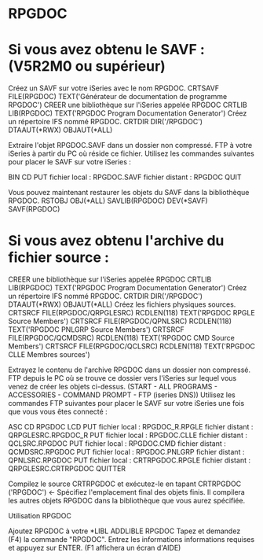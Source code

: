 # RPGDOC
Si vous avez obtenu le SAVF : (V5R2M0 ou supérieur)
=============================================

Créez un SAVF sur votre iSeries avec le nom RPGDOC. CRTSAVF FILE(RPGDOC) TEXT('Générateur de documentation de programme RPGDOC')
CREER une bibliothèque sur l'iSeries appelée RPGDOC CRTLIB LIB(RPGDOC) TEXT('RPGDOC Program Documentation Generator')
Créez un répertoire IFS nommé RPGDOC. CRTDIR DIR('/RPGDOC') DTAAUT(*RWX) OBJAUT(*ALL)

Extraire l'objet RPGDOC.SAVF dans un dossier non compressé.
FTP à votre iSeries à partir du PC où réside ce fichier.
Utilisez les commandes suivantes pour placer le SAVF sur votre iSeries :

BIN
CD 
PUT 
fichier local : RPGDOC.SAVF
fichier distant : RPGDOC
QUIT

Vous pouvez maintenant restaurer les objets du SAVF dans la bibliothèque RPGDOC.
RSTOBJ OBJ(*ALL) SAVLIB(RPGDOC) DEV(*SAVF) SAVF(RPGDOC)

Si vous avez obtenu l'archive du fichier source :
========================================

CREER une bibliothèque sur l'iSeries appelée RPGDOC CRTLIB LIB(RPGDOC) TEXT('RPGDOC Program Documentation Generator')
Créez un répertoire IFS nommé RPGDOC. CRTDIR DIR('/RPGDOC') DTAAUT(*RWX) OBJAUT(*ALL) 
Créez les fichiers physiques sources. CRTSRCF FILE(RPGDOC/QRPGLESRC) RCDLEN(118) TEXT('RPGDOC RPGLE Source Members')
CRTSRCF FILE(RPGDOC/QPNLSRC) RCDLEN(118) TEXT('RPGDOC PNLGRP Source Members')
CRTSRCF FILE(RPGDOC/QCMDSRC) RCDLEN(118) TEXT('RPGDOC CMD Source Members')
CRTSRCF FILE(RPGDOC/QCLSRC) RCDLEN(118) TEXT('RPGDOC CLLE Membres sources')

Extrayez le contenu de l'archive RPGDOC dans un dossier non compressé.
FTP depuis le PC où se trouve ce dossier vers l'iSeries sur lequel vous venez de créer les objets ci-dessus.
(START - ALL PROGRAMS - ACCESSORIES - COMMAND PROMPT - FTP (iseries DNS))
Utilisez les commandes FTP suivantes pour placer le SAVF sur votre iSeries une fois que vous vous êtes connecté :

ASC
CD RPGDOC
LCD 
PUT
fichier local : RPGDOC_R.RPGLE
fichier distant : QRPGLESRC.RPGDOC_R
PUT
fichier local : RPGDOC.CLLE
fichier distant : QCLSRC.RPGDOC
PUT
fichier local : RPGDOC.CMD
fichier distant : QCMDSRC.RPGDOC
PUT
fichier local : RPGDOC.PNLGRP
fichier distant : QPNLSRC.RPGDOC
PUT
fichier local : CRTRPGDOC.RPGLE
fichier distant : QRPGLESRC.CRTRPGDOC 
QUITTER

Compilez le source CRTRPGDOC et exécutez-le en tapant CRTRPGDOC ('RPGDOC') <- Spécifiez l'emplacement final des objets finis.
Il compilera les autres objets RPGDOC dans la bibliothèque que vous aurez spécifiée.

Utilisation RPGDOC

Ajoutez RPGDOC à votre *LIBL ADDLIBLE RPGDOC
Tapez et demandez (F4) la commande "RPGDOC". Entrez les informations 
informations requises et appuyez sur ENTER. (F1 affichera un écran d'AIDE)
